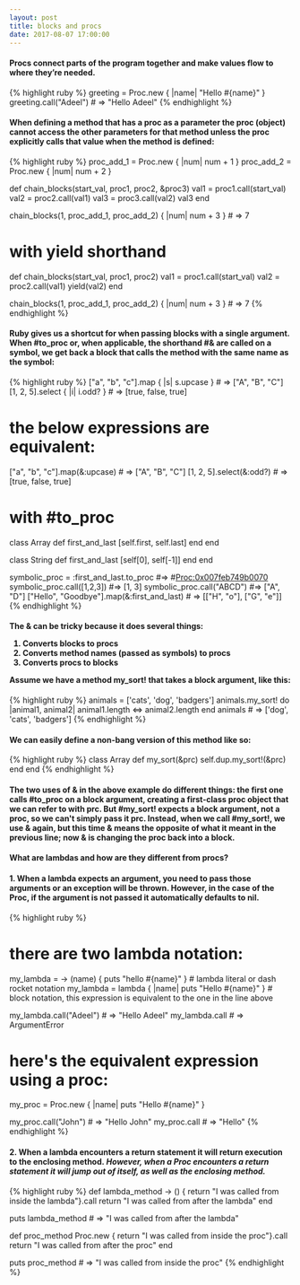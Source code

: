 ```yaml
---
layout: post
title: blocks and procs
date: 2017-08-07 17:00:00
---
```

<h4>
Procs connect parts of the program together and make values flow to where they’re needed.
</h4>

{% highlight ruby %}
greeting = Proc.new { |name| "Hello #{name}" }
greeting.call("Adeel") # => "Hello Adeel"
{% endhighlight %}

<h4>
When defining a method that has a proc as a parameter the proc (object) cannot access the other parameters for that method unless the proc explicitly calls that value when the method is defined:
</h4>

{% highlight ruby %}
proc_add_1 = Proc.new { |num| num + 1 }
proc_add_2 = Proc.new { |num| num + 2 }

def chain_blocks(start_val, proc1, proc2, &proc3)
 val1 = proc1.call(start_val)
 val2 = proc2.call(val1)
 val3 = proc3.call(val2)
 val3
end

chain_blocks(1, proc_add_1, proc_add_2) { |num| num + 3 } # => 7

# with yield shorthand

def chain_blocks(start_val, proc1, proc2)
 val1 = proc1.call(start_val)
 val2 = proc2.call(val1)
 yield(val2)
end

chain_blocks(1, proc_add_1, proc_add_2) { |num| num + 3 } # => 7
{% endhighlight %}

<h4>
Ruby gives us a shortcut for when passing blocks with a single argument. When #to_proc or, when applicable, the shorthand #& are called on a symbol, we get back a block that calls the method with the same name as the symbol:
</h4>

{% highlight ruby %}
["a", "b", "c"].map { |s| s.upcase } # => ["A", "B", "C"]
[1, 2, 5].select { |i| i.odd? } # => [true, false, true]

# the below expressions are equivalent:

["a", "b", "c"].map(&:upcase) # => ["A", "B", "C"]
[1, 2, 5].select(&:odd?) # => [true, false, true]

# with #to_proc

class Array
  def first_and_last
    [self.first, self.last]
  end
end

class String
  def first_and_last
    [self[0], self[-1]]
  end
end

symbolic_proc = :first_and_last.to_proc #=> #<Proc:0x007feb749b0070>
symbolic_proc.call([1,2,3]) #=> [1, 3]
symbolic_proc.call("ABCD") #=> ["A", "D"]
["Hello", "Goodbye"].map(&:first_and_last) # => [["H", "o"], ["G", "e"]]
{% endhighlight %}

<h4>
The & can be tricky because it does several things:<br>
<ol>
  <li>Converts blocks to procs</li>
  <li>Converts method names (passed as symbols) to procs</li>
  <li>Converts procs to blocks</li>
</ol>
Assume we have a method my_sort! that takes a block argument, like this:
</h4>

{% highlight ruby %}
animals = ['cats', 'dog', 'badgers']
animals.my_sort! do |animal1, animal2|
  animal1.length <=> animal2.length
end
animals # => ['dog', 'cats', 'badgers']
{% endhighlight %}

<h4>
  We can easily define a non-bang version of this method like so:
</h4>

{% highlight ruby %}
class Array
  def my_sort(&prc)
    self.dup.my_sort!(&prc)
  end
end
{% endhighlight %}

<h4>
  The two uses of & in the above example do different things: the first one calls #to_proc on a block argument, creating a first-class proc object that we can refer to with prc. But #my_sort! expects a block argument, not a proc, so we can't simply pass it prc. Instead, when we call #my_sort!, we use & again, but this time & means the opposite of what it meant in the previous line; now & is changing the proc back into a block.
</h4>

<h4>
What are lambdas and how are they different from procs?
</h4>

<h4>
<strong>1.</strong> When a lambda expects an argument, you need to pass those arguments or an exception will be thrown. However, in the case of the Proc, if the argument is not passed it automatically defaults to nil.
</h4>

{% highlight ruby %}
# there are two lambda notation:
my_lambda = -> (name) { puts "hello #{name}" } # lambda literal or dash rocket notation
my_lambda = lambda { |name| puts "Hello #{name}" } # block notation, this expression is equivalent to the one in the line above

my_lambda.call("Adeel") # => "Hello Adeel"
my_lambda.call # => ArgumentError

# here's the equivalent expression using a proc:

my_proc = Proc.new { |name| puts "Hello #{name}" }

my_proc.call("John") # => "Hello John"
my_proc.call # => "Hello"
{% endhighlight %}

<h4>
<strong>2.</strong> When a lambda encounters a return statement it will return execution to the enclosing method.<i> However, when a Proc encounters a return statement it will jump out of itself, as well as the enclosing method.</i>
</h4>

{% highlight ruby %}
def lambda_method
 -> () { return "I was called from inside the lambda"}.call
 return "I was called from after the lambda"
end

puts lambda_method # => "I was called from after the lambda"

def proc_method
 Proc.new { return "I was called from inside the proc"}.call
 return "I was called from after the proc"
end

puts proc_method # => "I was called from inside the proc"
{% endhighlight %}
